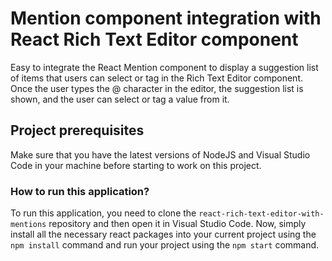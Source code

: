 # Mention component integration with React Rich Text Editor component

Easy to integrate the React Mention component to display a suggestion list of items that users can select or tag in the Rich Text Editor component. Once the user types the @ character in the editor, the suggestion list is shown, and the user can select or tag a value from it.

## Project prerequisites

Make sure that you have the latest versions of NodeJS and Visual Studio Code in your machine before starting to work on this project.

### How to run this application?

To run this application, you need to clone the `react-rich-text-editor-with-mentions` repository and then open it in Visual Studio Code. Now, simply install all the necessary react packages into your current project using the `npm install` command and run your project using the `npm start` command.
